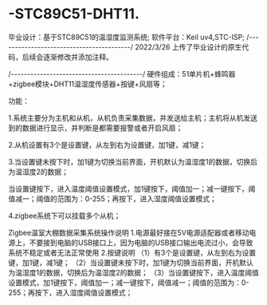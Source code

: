 # -STC89C51-DHT11.
毕业设计：基于STC89C51的温湿度监测系统;
软件平台：Keil uv4,STC-ISP;
/*-----------------------------------------*/
2022/3/26
上传了毕业设计的原生代码，后续会逐渐修改并添加注释。

/*-----------------------------------------*/
硬件组成：51单片机+蜂鸣器+zigbee模块+DHT11温湿度传感器+按键+风扇等；

功能：

1.系统主要分为主机和从机，从机负责采集数据，并发送给主机；主机将从机发送到的数据进行显示，并判断是都需要报警或者开启风扇；

2.从机设置有3个是设置键，从左到右为设置键，加1键，减1键；

3.当设置键未按下时，加1键为切换当前界面，开机默认为温湿度1的数据，切换后为温湿度2的数据；

当设置键按下，进入温度阈值设置模式，加1键按下，阈值加一；减一键按下，阈值减一；阈值的范围为：0-255；再按下，进入湿度阈值设置模式；

4.zigbee系统下可以挂载多个从机；


Zigbee温室大棚数据采集系统操作说明
1.电源最好接在5V电源适配器或者移动电源上，不要接到电脑的USB接口上，因为电脑的USB接口输出电流过小，会导致系统不稳定或者无法正常使用
2.按键说明
（1）有3个是设置键，从左到右为设置键，加1键，减1键；
（2）当设置键未按下时，加1键为切换当前界面，开机默认为温湿度1的数据，切换后为温湿度2的数据；
（3）当设置键按下，进入温度阈值设置模式，加1键按下，阈值加一；减一键按下，阈值减一；阈值的范围为：0-255；再按下，进入湿度阈值设置模式；
